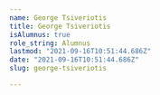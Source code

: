 ```yaml
---
name: George Tsiveriotis
title: George Tsiveriotis
isAlumnus: true
role_string: Alumnus
lastmod: "2021-09-16T10:51:44.686Z"
date: "2021-09-16T10:51:44.686Z"
slug: george-tsiveriotis

---
```

